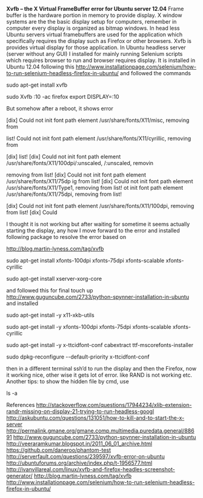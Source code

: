  **Xvfb – the X Virtual FrameBuffer error for Ubuntu server 12.04**
Frame buffer is the hardware portion in memory to provide display. X window systems are the the basic display setup for computers, remember in computer every display is organized as bitmap windows. In head less Ubuntu servers virtual framebuffers are used for the application which specifically requires the display such as Firefox or other browsers.
Xvfb is provides virtual display for those application. In Ubuntu headless server (server without any GUI) I installed for mainly running Selenium scripts which requires browser to run and browser requires display. It is installed in Ubuntu 12.04 following this
http://www.installationpage.com/selenium/how-to-run-selenium-headless-firefox-in-ubuntu/
and followed the commands


sudo apt-get install xvfb

sudo Xvfb :10 -ac
firefox
export DISPLAY=:10

But somehow after a reboot, it shows error

[dix] Could not init font path element /usr/share/fonts/X11/misc, removing from

list!
Could not init font path element /usr/share/fonts/X11/cyrillic, removing from

[dix]
 list!
[dix] Could not init font path element /usr/share/fonts/X11/100dpi/:unscaled,
/:unscaled, removin

removing from list!
[dix] Could not init font path element /usr/share/fonts/X11/75dp
ig from list!
[dix] Could not init font path element /usr/share/fonts/X11/Type1, removing
from list!
ot init font path element /usr/share/fonts/X11/75dpi, removing from list!

[dix] Could not init font path element /usr/share/fonts/X11/100dpi, removing
from list!
[dix] Could 

I thought it is not working but after waiting for sometime it seems actually starting the display, any how I move forward to the error and installed following package to resolve the error based on

http://blog.martin-lyness.com/tag/xvfb


sudo apt-get install xfonts-100dpi xfonts-75dpi xfonts-scalable xfonts-cyrillic

sudo apt-get install xserver-xorg-core

and followed this for final touch up
http://www.guguncube.com/2733/python-spynner-installation-in-ubuntu
and installed


sudo apt-get install -y x11-xkb-utils

sudo apt-get install -y xfonts-100dpi xfonts-75dpi xfonts-scalable xfonts-cyrillic

sudo apt-get install -y x-ttcidfont-conf cabextract ttf-mscorefonts-installer

sudo dpkg-reconfigure --default-priority x-ttcidfont-conf

then in a different terminal ssh’d to run the display and then the Firefox, now it working nice, other wise it gets lot of error.
like  RAND is not working etc.
Another tips:
to show the hidden file by cmd, use

ls -a

References
http://stackoverflow.com/questions/17944234/xlib-extension-randr-missing-on-display-21-trying-to-run-headless-googl
http://askubuntu.com/questions/131051/how-to-kill-and-to-start-the-x-server
http://permalink.gmane.org/gmane.comp.multimedia.puredata.general/88691
http://www.guguncube.com/2733/python-spynner-installation-in-ubuntu
http://veeraramkumar.blogspot.in/2011_06_01_archive.html
https://github.com/daneroo/phantom-test
http://serverfault.com/questions/239597/xvfb-error-on-ubuntu
http://ubuntuforums.org/archive/index.php/t-1956577.html
http://ivanvillareal.com/linux/xvfb-and-firefox-headles-screenshot-generator/
http://blog.martin-lyness.com/tag/xvfb
http://www.installationpage.com/selenium/how-to-run-selenium-headless-firefox-in-ubuntu/
